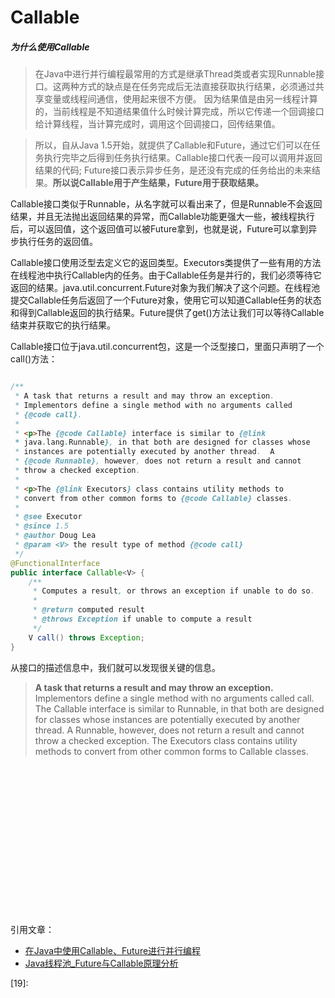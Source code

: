 # Callable

##### 为什么使用Callable
> 在Java中进行并行编程最常用的方式是继承Thread类或者实现Runnable接口。这两种方式的缺点是在任务完成后无法直接获取执行结果，必须通过共享变量或线程间通信，使用起来很不方便。
因为结果值是由另一线程计算的，当前线程是不知道结果值什么时候计算完成，所以它传递一个回调接口给计算线程，当计算完成时，调用这个回调接口，回传结果值。

> 所以，自从Java 1.5开始，就提供了Callable和Future，通过它们可以在任务执行完毕之后得到任务执行结果。Callable接口代表一段可以调用并返回结果的代码; Future接口表示异步任务，是还没有完成的任务给出的未来结果。**所以说Callable用于产生结果，Future用于获取结果。**


Callable接口类似于Runnable，从名字就可以看出来了，但是Runnable不会返回结果，并且无法抛出返回结果的异常，而Callable功能更强大一些，被线程执行后，可以返回值，这个返回值可以被Future拿到，也就是说，Future可以拿到异步执行任务的返回值。

Callable接口使用泛型去定义它的返回类型。Executors类提供了一些有用的方法在线程池中执行Callable内的任务。由于Callable任务是并行的，我们必须等待它返回的结果。java.util.concurrent.Future对象为我们解决了这个问题。在线程池提交Callable任务后返回了一个Future对象，使用它可以知道Callable任务的状态和得到Callable返回的执行结果。Future提供了get()方法让我们可以等待Callable结束并获取它的执行结果。


Callable接口位于java.util.concurrent包，这是一个泛型接口，里面只声明了一个call()方法：

```Java

/**
 * A task that returns a result and may throw an exception.
 * Implementors define a single method with no arguments called
 * {@code call}.
 *
 * <p>The {@code Callable} interface is similar to {@link
 * java.lang.Runnable}, in that both are designed for classes whose
 * instances are potentially executed by another thread.  A
 * {@code Runnable}, however, does not return a result and cannot
 * throw a checked exception.
 *
 * <p>The {@link Executors} class contains utility methods to
 * convert from other common forms to {@code Callable} classes.
 *
 * @see Executor
 * @since 1.5
 * @author Doug Lea
 * @param <V> the result type of method {@code call}
 */
@FunctionalInterface
public interface Callable<V> {
    /**
     * Computes a result, or throws an exception if unable to do so.
     *
     * @return computed result
     * @throws Exception if unable to compute a result
     */
    V call() throws Exception;
}

```
从接口的描述信息中，我们就可以发现很关键的信息。
> **A task that returns a result and may throw an exception.** Implementors define a single method with no arguments called call.
> The Callable interface is similar to Runnable, in that both are designed for classes whose instances are potentially executed by another thread. A Runnable, however, does not return a result and cannot throw a checked exception.
The Executors class contains utility methods to convert from other common forms to Callable classes.



```Java


```



```Java


```



```Java


```



```Java


```



```Java


```



```Java


```



```Java


```



```Java


```



```Java


```



```Java


```



```Java


```



```Java


```



```Java


```



```Java


```



```Java


```



```Java


```



```Java


```



```Java


```





































引用文章：

- [在Java中使用Callable、Future进行并行编程][1]
- [Java线程池_Future与Callable原理分析][2]




[1]:[https://segmentfault.com/a/1190000012291442]
[2]:[https://www.jianshu.com/p/fdef785bb287]
[3]:
[4]:
[5]:
[6]:
[7]:
[8]:
[9]:
[10]:
[11]:
[12]:
[13]:
[14]:
[15]:
[16]:
[17]:
[18]:
[19]:

